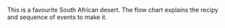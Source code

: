 This is a favourite South African desert. The flow chart explains the recipy and sequence of 
events to make it.
